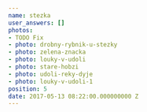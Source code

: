 ```yaml
---
name: stezka
user_answers: []
photos:
- TODO Fix
- photo: drobny-rybnik-u-stezky
- photo: zelena-znacka
- photo: louky-v-udoli
- photo: stare-hobzi
- photo: udoli-reky-dyje
- photo: louky-v-udoli-1
position: 5
date: 2017-05-13 08:22:00.000000000 Z
---
```

